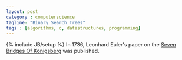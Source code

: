 ```yaml
---
layout: post
category : computerscience
tagline: "Binary Search Trees"
tags : [algorithms, c, datastructures, programming]
---
```

{% include JB/setup %}
In 1736, Leonhard Euler's paper on the [Seven Bridges Of Königsberg](https://en.wikipedia.org/wiki/Seven_Bridges_of_K%C3%B6nigsberg) was published.

